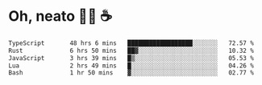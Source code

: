 # Oh, neato 🧑‍💻 ☕

<!--START_SECTION:waka-->

```txt
TypeScript       48 hrs 6 mins   ██████████████████░░░░░░░   72.57 %
Rust             6 hrs 50 mins   ██▓░░░░░░░░░░░░░░░░░░░░░░   10.32 %
JavaScript       3 hrs 39 mins   █▒░░░░░░░░░░░░░░░░░░░░░░░   05.53 %
Lua              2 hrs 49 mins   █░░░░░░░░░░░░░░░░░░░░░░░░   04.26 %
Bash             1 hr 50 mins    ▓░░░░░░░░░░░░░░░░░░░░░░░░   02.77 %
```

<!--END_SECTION:waka-->
